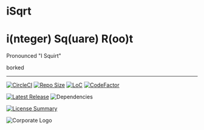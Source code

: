 # iSqrt
i(nteger) Sq(uare) R(oo)t
==========
Pronounced "I Squirt"

borked

----------
[![CircleCI](https://img.shields.io/circleci/build/github/InnovAnon-Inc/iSqrt?color=%23FF1100&logo=InnovAnon%2C%20Inc.&logoColor=%23FF1133&style=plastic)](https://circleci.com/gh/InnovAnon-Inc/iSqrt)
[![Repo Size](https://img.shields.io/github/repo-size/InnovAnon-Inc/iSqrt?color=%23FF1100&logo=InnovAnon%2C%20Inc.&logoColor=%23FF1133&style=plastic)](https://github.com/InnovAnon-Inc/iSqrt)
[![LoC](https://tokei.rs/b1/github/InnovAnon-Inc/iSqrt?category=code)](https://github.com/InnovAnon-Inc/iSqrt)
[![CodeFactor](https://www.codefactor.io/repository/github/InnovAnon-Inc/iSqrt/badge)](https://www.codefactor.io/repository/github/InnovAnon-Inc/iSqrt)

[![Latest Release](https://img.shields.io/github/commits-since/InnovAnon-Inc/iSqrt/latest?color=%23FF1100&include_prereleases&logo=InnovAnon%2C%20Inc.&logoColor=%23FF1133&style=plastic)](https://github.com/InnovAnon-Inc/iSqrt/releases/latest)
![Dependencies](https://img.shields.io/librariesio/github/InnovAnon-Inc/iSqrt?color=%23FF1100&style=plastic)

[![License Summary](https://img.shields.io/github/license/InnovAnon-Inc/iSqrt?color=%23FF1100&label=Free%20Code%20for%20a%20Free%20World%21&logo=InnovAnon%2C%20Inc.&logoColor=%23FF1133&style=plastic)](https://tldrlegal.com/license/unlicense#summary)

![Corporate Logo](https://i.imgur.com/UD8y4Is.gif)


